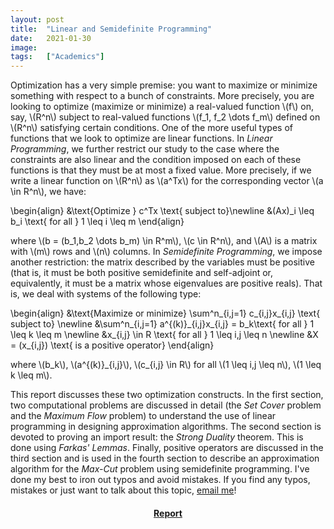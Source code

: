 ```yaml
---
layout: post
title:  "Linear and Semidefinite Programming"
date:   2021-01-30
image:  
tags:   ["Academics"]
---
```


Optimization has a very simple premise: you want to maximize or minimize something with respect to a bunch of constraints. More precisely, you are looking to optimize (maximize or minimize) a real-valued function \\(f\\) on, say,  \\(R^n\\) subject to real-valued functions \\(f_1, f_2 \dots f_m\\) defined on \\(R^n\\) satisfying certain conditions. One of the more useful types of functions that we look to optimize are linear functions. In *Linear Programming*, we further restrict our study to the case where the constraints are also linear and the condition imposed on each of these functions is that they must be  at most a fixed value. More precisely, if we write a linear function on \\(R^n\\) as \\(a^Tx\\) for the corresponding vector \\(a \in R^n\\), we have:   

\\begin{align}
    &\\text{Optimize }  c^Tx \\text\{ subject to\}\\newline
    &(Ax)\_i \\leq b\_i \\text\{ for all \} 1 \\leq i \\leq m
\\end{align}

where \\(b = (b\_1,b\_2 \dots b\_m) \\in R^m\\), \\(c \\in R^n\\), and \\(A\\) is a matrix with \\(m\\) rows and \\(n\\) columns. In *Semidefinite Programming*, we impose another restriction: the matrix described by the variables must be positive (that is, it must be both positive semidefinite and self-adjoint or, equivalently, it must be a matrix whose eigenvalues are positive reals). That is, we deal with systems of the following type: 

\\begin{align}
    &\\text{Maximize or minimize}  \\sum^n\_{i,j=1} c\_{i,j}x\_{i,j} \\text{ subject to} \\newline
    &\\sum^n\_{i,j=1} a^{(k)}\_{i,j}x\_{i,j} = b\_k\\text{ for all } 1 \\leq k \\leq m \\newline
    &x\_{i,j} \\in R \\text{ for all } 1 \\leq i,j \\leq n \newline
    &X = (x\_{i,j}) \\text{ is a positive operator}
\end{align}

where \\(b\_k\\)​, \\(a^{(k)}\_{i,j}\\)​, \\(​c\_{i,j} \in R​\\) for all \\(1 \\leq i,j \\leq n\\), \\(1 \\leq k \\leq m\\).

This report discusses these two optimization constructs. In the first section, two computational problems are discussed in detail (the *Set Cover* problem and the *Maximum Flow* problem) to understand the use of linear programming in designing approximation algorithms. The second section is devoted to proving an import result: the *Strong Duality* theorem. This is done using *Farkas' Lemmas*. Finally, positive operators are discussed in the third section and is used in the fourth section to describe an approximation algorithm for the *Max-Cut* problem using semidefinite programming. I've done my best to iron out typos and avoid mistakes. If you find any typos, mistakes or just  want to talk about this topic, [email me](mailto:kprahlad.narasimhan@niser.ac.in)!

#### <center><a href = "{{site.baseurl}}/documents/Linear_and_Semidefinite_Programming.pdf" download> Report </a></center>
